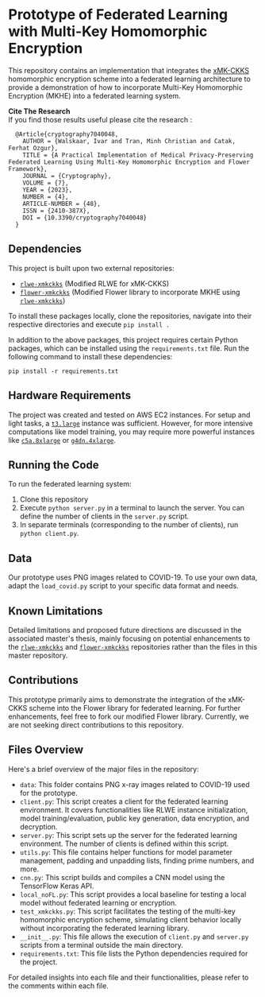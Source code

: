 <h1>Prototype of Federated Learning with Multi-Key Homomorphic Encryption</h1>
<p>This repository contains an implementation that integrates the <a href="https://arxiv.org/abs/2104.06824">xMK-CKKS</a> homomorphic encryption scheme into a federated learning architecture to provide a demonstration of how to incorporate Multi-Key Homomorphic Encryption (MKHE) into a federated learning system.</p>

**Cite The Research**  
If you find those results useful please cite the research :

```
  @Article{cryptography7040048,
    AUTHOR = {Walskaar, Ivar and Tran, Minh Christian and Catak, Ferhat Ozgur},
    TITLE = {A Practical Implementation of Medical Privacy-Preserving Federated Learning Using Multi-Key Homomorphic Encryption and Flower Framework},
    JOURNAL = {Cryptography},
    VOLUME = {7},
    YEAR = {2023},
    NUMBER = {4},
    ARTICLE-NUMBER = {48},
    ISSN = {2410-387X},
    DOI = {10.3390/cryptography7040048}
  }
```




<h2>Dependencies</h2>
<p>This project is built upon two external repositories:</p>
<ul>
<li><a href="https://github.com/MetisPrometheus/rlwe-xmkckks"><code>rlwe-xmkckks</code></a> (Modified RLWE for xMK-CKKS)</li>
<li><a href="https://github.com/MetisPrometheus/flower-xmkckks"><code>flower-xmkckks</code></a> (Modified Flower library to incorporate MKHE using <a href="https://github.com/MetisPrometheus/rlwe-xmkckks"><code>rlwe-xmkckks</code></a>)</li>
</ul>
<p>To install these packages locally, clone the repositories, navigate into their respective directories and execute <code>pip install .</code></p>
<p>In addition to the above packages, this project requires certain Python packages, which can be installed using the <code>requirements.txt</code> file. Run the following command to install these dependencies:</p>
<pre><code>pip install -r requirements.txt</code></pre>

<h2>Hardware Requirements</h2>
<p>The project was created and tested on AWS EC2 instances. For setup and light tasks, a <a href="https://aws.amazon.com/ec2/instance-types/t3/"><code>t3.large</code></a> instance was sufficient. However, for more intensive computations like model training, you may require more powerful instances like <a href="https://aws.amazon.com/ec2/instance-types/c5/"><code>c5a.8xlarge</code></a> or <a href="https://aws.amazon.com/ec2/instance-types/g4/"><code>g4dn.4xlarge</code></a>.</p>

<h2>Running the Code</h2>
<p>To run the federated learning system:</p>
<ol>
<li>Clone this repository</li>
<li>Execute <code>python server.py</code> in a terminal to launch the server. You can define the number of clients in the <code>server.py</code> script.</li>
<li>In separate terminals (corresponding to the number of clients), run <code>python client.py</code>.</li>
</ol>

<h2>Data</h2>
<p>Our prototype uses PNG images related to COVID-19. To use your own data, adapt the <code>load_covid.py</code> script to your specific data format and needs.</p>

<h2>Known Limitations</h2>
<p>Detailed limitations and proposed future directions are discussed in the associated master's thesis, mainly focusing on potential enhancements to the <a href="https://github.com/MetisPrometheus/rlwe-xmkckks"><code>rlwe-xmkckks</code></a> and <a href="https://github.com/MetisPrometheus/flower-xmkckks"><code>flower-xmkckks</code></a> repositories rather than the files in this master repository.</p>

<h2>Contributions</h2>
<p>This prototype primarily aims to demonstrate the integration of the xMK-CKKS scheme into the Flower library for federated learning. For further enhancements, feel free to fork our modified Flower library. Currently, we are not seeking direct contributions to this repository.</p>

<h2>Files Overview</h2>
<p>Here's a brief overview of the major files in the repository:</p>
<ul>
<li><code>data</code>: This folder contains PNG x-ray images related to COVID-19 used for the prototype.</li>
<li><code>client.py</code>: This script creates a client for the federated learning environment. It covers functionalities like RLWE instance initialization, model training/evaluation, public key generation, data encryption, and decryption.</li>
<li><code>server.py</code>: This script sets up the server for the federated learning environment. The number of clients is defined within this script.</li>
<li><code>utils.py</code>: This file contains helper functions for model parameter management, padding and unpadding lists, finding prime numbers, and more.</li>
<li><code>cnn.py</code>: This script builds and compiles a CNN model using the TensorFlow Keras API.</li>
<li><code>local_noFL.py</code>: This script provides a local baseline for testing a local model without federated learning or encryption.</li>
<li><code>test_xmkckks.py</code>: This script facilitates the testing of the multi-key homomorphic encryption scheme, simulating client behavior locally without incorporating the federated learning library.</li>
<li><code>__init__.py</code>: This file allows the execution of <code>client.py</code> and <code>server.py</code> scripts from a terminal outside the main directory.</li>
<li><code>requirements.txt</code>: This file lists the Python dependencies required for the project.</li>
</ul>
<p>For detailed insights into each file and their functionalities, please refer to the comments within each file.</p>
